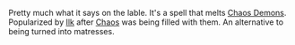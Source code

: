 Pretty much what it says on the lable.  It's a spell that melts [Chaos Demons](ChaosDemons).  Popularized by [Ilk](IlkandacianOfCara) after [Chaos](CourtsOfChaos) was being filled with them.  An alternative to being turned into matresses.
